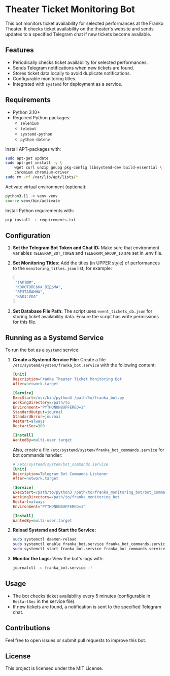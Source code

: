 # Theater Ticket Monitoring Bot

This bot monitors ticket availability for selected performances at the Franko Theater. It checks ticket availability on the theater's website and sends updates to a specified Telegram chat if new tickets become available.

## Features
- Periodically checks ticket availability for selected performances.
- Sends Telegram notifications when new tickets are found.
- Stores ticket data locally to avoid duplicate notifications.
- Configurable monitoring titles.
- Integrated with `systemd` for deployment as a service.

## Requirements
- Python 3.10+
- Required Python packages:
  - `selenium`
  - `telebot`
  - `systemd-python`
  - `python-dotenv`

Install APT-packages with:
```bash
sudo apt-get update
sudo apt-get install -y \
    wget curl unzip gnupg pkg-config libsystemd-dev build-essential \
    chromium chromium-driver
sudo rm -rf /var/lib/apt/lists/*
```

Activate virtual environment (optional):
```bash
python3.11 -m venv venv
source venv/bin/activate
```

Install Python requirements with:
```bash
pip install -r requirements.txt
```

## Configuration
1. **Set the Telegram Bot Token and Chat ID:**
   Make sure that environment variables `TELEGRAM_BOT_TOKEN` and `TELEGRAM_GROUP_ID` are set in .env file.

2. **Set Monitoring Titles:**
   Add the titles (in UPPER style) of performances to the `monitoring_titles.json` list, for example:
   ```json
   [
    "ТАРТЮФ",
    "КОНОТОПСЬКА ВІДЬМА",
    "БЕЗТАЛАННА",
    "КАЛІГУЛА"
   ]
   ```

3. **Set Database File Path:**
   The script uses `event_tickets_db.json` for storing ticket availability data. Ensure the script has write permissions for this file.

## Running as a Systemd Service

To run the bot as a `systemd` service:

1. **Create a Systemd Service File:**
   Create a file `/etc/systemd/system/franka_bot.service` with the following content:
   ```ini
   [Unit]
   Description=Franka Theater Ticket Monitoring Bot
   After=network.target

   [Service]
   ExecStart=/usr/bin/python3 /path/to/franka_bot.py
   WorkingDirectory=/path/to
   Environment="PYTHONUNBUFFERED=1"
   StandardOutput=journal
   StandardError=journal
   Restart=always
   RestartSec=300

   [Install]
   WantedBy=multi-user.target
   ```
   Also, create a file `/etc/systemd/system/franka_bot_commands.service` for bot commands handler:
   ```ini
   # /etc/systemd/system/bot_commands.service
   [Unit]
   Description=Telegram Bot Commands Listener
   After=network.target

   [Service]
   ExecStart=/path/to/python3 /path/to/franka_monitoring_bot/bot_commands.py
   WorkingDirectory=/path/to/franka_monitoring_bot
   Restart=always
   Environment="PYTHONUNBUFFERED=1"

   [Install]
   WantedBy=multi-user.target
   ```
   

2. **Reload Systemd and Start the Service:**
   ```bash
   sudo systemctl daemon-reload
   sudo systemctl enable franka_bot.service franka_bot_commands.service
   sudo systemctl start franka_bot.service franka_bot_commands.service
   ```

3. **Monitor the Logs:**
   View the bot's logs with:
   ```bash
   journalctl -u franka_bot.service -f
   ```

## Usage
- The bot checks ticket availability every 5 minutes (configurable in `RestartSec` in the service file).
- If new tickets are found, a notification is sent to the specified Telegram chat.

## Contributions
Feel free to open issues or submit pull requests to improve this bot.

## License
This project is licensed under the MIT License.

